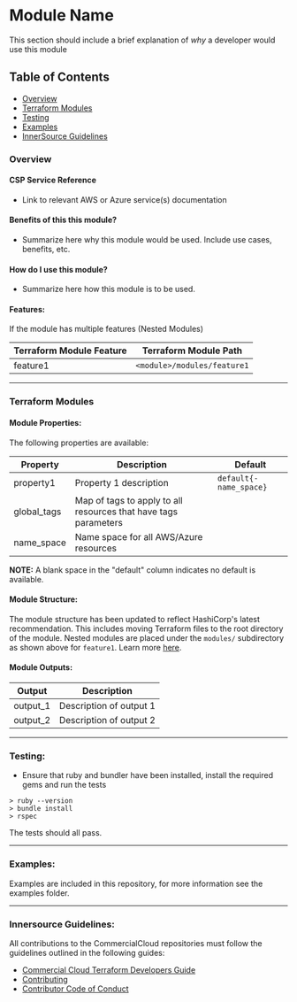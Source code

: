 # Module Name

This section should include a brief explanation of _why_ a developer would use this module

## Table of Contents

- [Overview](#overview)
- [Terraform Modules](#terraform-modules)
- [Testing](#testing)
- [Examples](#examples)
- [InnerSource Guidelines](#innersource-guidelines)

### Overview

#### CSP Service Reference
* Link to relevant AWS or Azure service(s) documentation

#### Benefits of this this module?
* Summarize here why this module would be used. Include use cases, benefits, etc.

#### How do I use this module?
* Summarize here how this module is to be used. 

#### Features:
If the module has multiple features (Nested Modules)

|Terraform Module Feature|Terraform Module Path|
|--------------------------------|----------------|
|feature1 |`<module>/modules/feature1`|

---
### Terraform Modules

#### Module Properties:
The following properties are available:

|Property|Description              |Default|
|--------|-----------------------------|--------------------|
|property1  | Property 1 description| `default{-name_space}` |
|global_tags|Map of tags to apply to all resources that have tags parameters|  |
|name_space|Name space for all AWS/Azure resources|  |

**NOTE:** A blank space in the "default" column indicates no default is available. 

#### Module Structure:

The module structure has been updated to reflect HashiCorp's latest recommendation. This includes moving Terraform files to the root directory of the module. Nested modules are placed under the ```modules/``` subdirectory as shown above for `feature1`. Learn more [here](https://www.terraform.io/docs/modules/create.html). 

#### Module Outputs:
|Output|Description|
|------------|-------------------|
|output_1|Description of output 1|
|output_2|Description of output 2|

---

### Testing:

* Ensure that ruby and bundler have been installed, install the required gems and run the tests
```
> ruby --version
> bundle install
> rspec
```

The tests should all pass.

---

### Examples:

Examples are included in this repository, for more information see the examples folder.

---

### Innersource Guidelines:

All contributions to the CommercialCloud repositories must follow the guidelines outlined in the following guides:
* [Commercial Cloud Terraform Developers Guide](https://github.optum.com/CommercialCloud-EAC/welcome/tree/master/DEVELOPER_GUIDE.md)
* [Contributing](https://github.optum.com/CommercialCloud-EAC/welcome/tree/master/CONTRIBUTING.md)
* [Contributor Code of Conduct](https://github.optum.com/CommercialCloud-EAC/welcome/tree/master/CODE_OF_CONDUCT.md)
